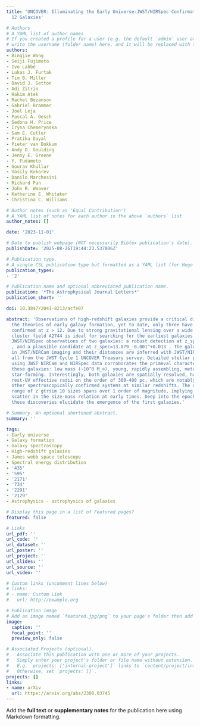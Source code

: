 ```yaml
---
title: 'UNCOVER: Illuminating the Early Universe-JWST/NIRSpec Confirmation of z >
  12 Galaxies'

# Authors
# A YAML list of author names
# If you created a profile for a user (e.g. the default `admin` user at `content/authors/admin/`), 
# write the username (folder name) here, and it will be replaced with their full name and linked to their profile.
authors:
- Bingjie Wang
- Seiji Fujimoto
- Ivo Labbé
- Lukas J. Furtak
- Tim B. Miller
- David J. Setton
- Adi Zitrin
- Hakim Atek
- Rachel Bezanson
- Gabriel Brammer
- Joel Leja
- Pascal A. Oesch
- Sedona H. Price
- Iryna Chemerynska
- Sam E. Cutler
- Pratika Dayal
- Pieter van Dokkum
- Andy D. Goulding
- Jenny E. Greene
- Y. Fudamoto
- Gourav Khullar
- Vasily Kokorev
- Danilo Marchesini
- Richard Pan
- John R. Weaver
- Katherine E. Whitaker
- Christina C. Williams

# Author notes (such as 'Equal Contribution')
# A YAML list of notes for each author in the above `authors` list
author_notes: []

date: '2023-11-01'

# Date to publish webpage (NOT necessarily Bibtex publication's date).
publishDate: '2025-08-26T19:44:23.537806Z'

# Publication type.
# A single CSL publication type but formatted as a YAML list (for Hugo requirements).
publication_types:
- '2'

# Publication name and optional abbreviated publication name.
publication: '*The Astrophysical Journal Letters*'
publication_short: ''

doi: 10.3847/2041-8213/acfe07

abstract: 'Observations of high-redshift galaxies provide a critical direct test to
  the theories of early galaxy formation, yet to date, only three have been spectroscopically
  confirmed at z > 12. Due to strong gravitational lensing over a wide area, the galaxy
  cluster field A2744 is ideal for searching for the earliest galaxies. Here we present
  JWST/NIRSpec observations of two galaxies: a robust detection at z_spec=12.393_-0.001^+0.004
  , and a plausible candidate at z_spec=13.079_-0.001^+0.013 . The galaxies are discovered
  in JWST/NIRCam imaging and their distances are inferred with JWST/NIRSpec spectroscopy,
  all from the JWST Cycle 1 UNCOVER Treasury survey. Detailed stellar population modeling
  using JWST NIRCam and NIRSpec data corroborates the primeval characteristics of
  these galaxies: low mass (~10^8 M_⊙), young, rapidly assembling, metal-poor, and
  star-forming. Interestingly, both galaxies are spatially resolved, having lensing-corrected
  rest-UV effective radii on the order of 300-400 pc, which are notably larger than
  other spectroscopically confirmed systems at similar redshifts. The observed dynamic
  range of z gtrsim 10 sizes spans over 1 order of magnitude, implying a significant
  scatter in the size-mass relation at early times. Deep into the epoch of reionization,
  these discoveries elucidate the emergence of the first galaxies.'

# Summary. An optional shortened abstract.
summary: ''

tags:
- Early universe
- Galaxy formation
- Galaxy spectroscopy
- High-redshift galaxies
- James webb space telescope
- Spectral energy distribution
- '435'
- '595'
- '2171'
- '734'
- '2291'
- '2129'
- Astrophysics - astrophysics of galaxies

# Display this page in a list of Featured pages?
featured: false

# Links
url_pdf: ''
url_code: ''
url_dataset: ''
url_poster: ''
url_project: ''
url_slides: ''
url_source: ''
url_video: ''

# Custom links (uncomment lines below)
# links:
# - name: Custom Link
#   url: http://example.org

# Publication image
# Add an image named `featured.jpg/png` to your page's folder then add a caption below.
image:
  caption: ''
  focal_point: ''
  preview_only: false

# Associated Projects (optional).
#   Associate this publication with one or more of your projects.
#   Simply enter your project's folder or file name without extension.
#   E.g. `projects: ['internal-project']` links to `content/project/internal-project/index.md`.
#   Otherwise, set `projects: []`.
projects: []
links:
- name: arXiv
  url: https://arxiv.org/abs/2308.03745
---
```


Add the **full text** or **supplementary notes** for the publication here using Markdown formatting.
